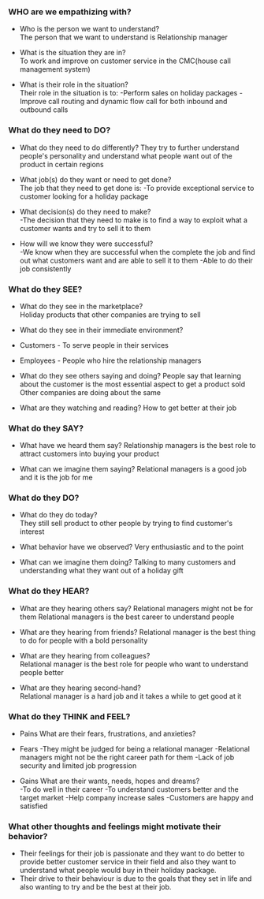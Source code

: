 ### WHO are we empathizing with?
*	Who is the person we want to understand?		
	The person that we want to understand is Relationship manager
	
*	What is the situation they are in?			
	To work and improve on customer service in the CMC(house call management system)
	
*	What is their role in the situation?			
	Their role in the situation is to:
	-Perform sales on holiday packages
	-Improve call routing and dynamic flow call for both inbound and outbound calls
	
### What do they need to DO?
*	What do they need to do differently?
	They try to further understand people's personality and understand what people want out of the product in certain
	regions
	
*	What job(s) do they want or need to get done?	
	The job that they need to get done is:
	-To provide exceptional service to customer looking for a holiday package 
	
*	What decision(s) do they need to make?	
	-The decision that they need to make is to find a way to exploit what a customer wants and try to sell it to them
	
*	How will we know they were successful?	
	-We know when they are successful when the complete the job and find out what customers want and 
	are able to sell it to them
	-Able to do their job consistently
	
### What do they SEE?
*	What do they see in the marketplace?		
	Holiday products that other companies are trying to sell
	
*	What do they see in their immediate environment? 
*	Customers - To serve people in their services
*	Employees - People who hire the relationship managers
	
*	What do they see others saying and doing?
	People say that learning about the customer is the most essential aspect to get a product sold 
	Other companies are doing about the same
	
*	What are they watching and reading?
	How to get better at their job
	
### What do they SAY?
*	What have we heard them say?
	Relationship managers is the best role to attract customers into buying your product
	
*	What can we imagine them saying?
	Relational managers is a good job and it is the job for me
	
### What do they DO?
*	What do they do today?	
	They still sell product to other people by trying to find customer's interest
	
*	What behavior have we observed?	
	Very enthusiastic and to the point
	
*	What can we imagine them doing?
	Talking to many customers and understanding what they want out of a holiday gift
	
### What do they HEAR?
*	What are they hearing others say?
	Relational managers might not be for them
	Relational managers is the best career to understand people
	
*	What are they hearing from friends?	
	Relational manager is the best thing to do for people with a bold personality
	
*	What are they hearing from colleagues?		
	Relational manager is the best role for people who want to understand people better
	
*	What are they hearing second-hand?		
	Relational manager is a hard job and it takes a while to get good at it
	
### What do they THINK and FEEL?
*	Pains What are their fears, frustrations, and anxieties?
*	Fears
	-They might be judged for being a relational manager
	-Relational managers might not be the right career path for them
	-Lack of job security and limited job progression 
	
*	Gains What are their wants, needs, hopes and dreams?	
	-To do well in their career
	-To understand customers better and the target market
	-Help company increase sales
	-Customers are happy and satisfied 
	
	
### What other thoughts and feelings might motivate their behavior?
* Their feelings for their job is passionate and they want to do better to provide better customer service in their field
and also they want to understand what people would buy in their holiday package.
* Their drive to their behaviour is due to the goals that they set in life and also wanting to try and be the best at their job.
